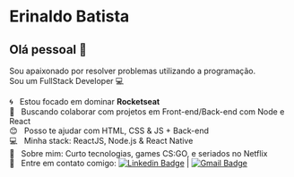 # Erinaldo Batista

## Olá pessoal 👋
Sou apaixonado por resolver problemas utilizando a programação.<br/>
Sou um FullStack Developer :computer:

 :cyclone:  &nbsp; Estou focado em dominar  **Rocketseat**
 <br/> :purple_heart: &nbsp; Buscando colaborar com projetos em Front-end/Back-end com Node e React
 <br/> :blush: &nbsp; Posso te ajudar com HTML, CSS & JS + Back-end
 <br/> :computer: &nbsp; Minha stack: ReactJS, Node.js & React Native
 <br/> 💬  &nbsp; Sobre mim: Curto tecnologias, games CS:GO, e seriados no Netflix
 <br/> :email: &nbsp; Entre em contato comigo: [![Linkedin Badge](https://img.shields.io/badge/-ThiagoMarinho-blue?style=flat-square&logo=Linkedin&logoColor=white&link=https://www.linkedin.com/in/tgmarinho/)](https://www.linkedin.com/in/tgmarinho/) 
| 
[![Gmail Badge](https://img.shields.io/badge/-eryybatista2016@gmail.com-c14438?style=flat-square&logo=Gmail&logoColor=white&link=mailto:eryybatista2016@gmail.com)](mailto:eryybatista2016@gmail.com)
